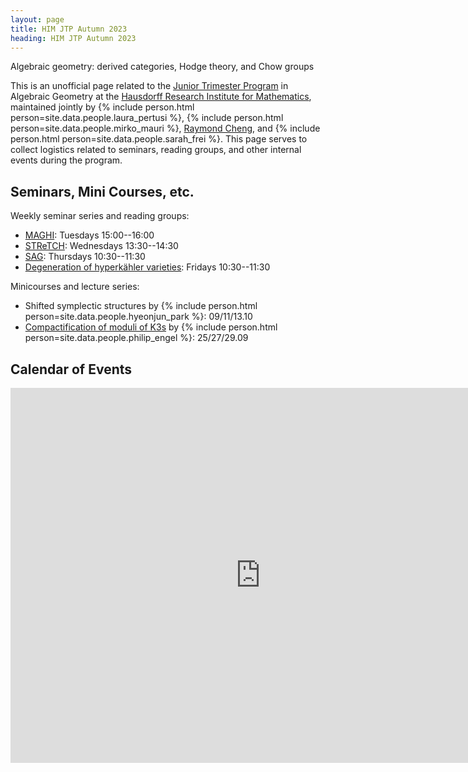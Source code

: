 ```yaml
---
layout: page
title: HIM JTP Autumn 2023
heading: HIM JTP Autumn 2023
---
```

<span class="subheading">Algebraic geometry: derived categories, Hodge theory, and Chow groups</span>

This is an unofficial page related to the [Junior Trimester
Program](https://www.him.uni-bonn.de/programs/current-trimester-program/jtp-algebraic-geometry/description/)
in Algebraic Geometry at the [Hausdorff Research Institute for
Mathematics](https://www.him.uni-bonn.de/), maintained jointly by
{% include person.html person=site.data.people.laura_pertusi %},
{% include person.html person=site.data.people.mirko_mauri %},
[Raymond Cheng](/), and
{% include person.html person=site.data.people.sarah_frei %}. This page serves
to collect logistics related to seminars, reading groups, and other internal
events during the program.

## Seminars, Mini Courses, etc.

Weekly seminar series and reading groups:
- [MAGHI](/jtp-MAGHI): Tuesdays 15:00--16:00
- [STReTCH](https://sites.google.com/view/stretchseminar): Wednesdays 13:30--14:30
- [SAG](/jtp-SAG): Thursdays 10:30--11:30
- [Degeneration of hyperkähler varieties](/assets/Degenerations_of_hyperkahler_varieties.pdf): Fridays 10:30--11:30

Minicourses and lecture series:
- Shifted symplectic structures by
{% include person.html person=site.data.people.hyeonjun_park %}: 09/11/13.10
- [Compactification of moduli of K3s](/assets/NotesForK3Lectures.pdf) by
{% include person.html person=site.data.people.philip_engel %}: 25/27/29.09


## Calendar of Events

<iframe src="https://calendar.google.com/calendar/embed?src=c_d3b3faf1ce15d1f408c9caeb4990ccbd947fe5fd318310da0248f96681f60477%40group.calendar.google.com&ctz=Europe%2FBerlin" style="border: 0" width="800" height="600" frameborder="0" scrolling="no"></iframe>
